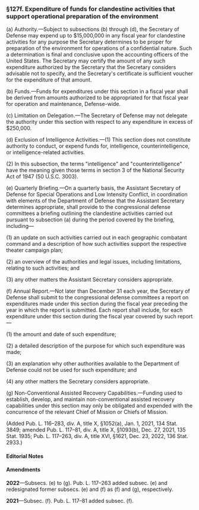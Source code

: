 ### §127f. Expenditure of funds for clandestine activities that support operational preparation of the environment ###

(a) Authority.—Subject to subsections (b) through (d), the Secretary of Defense may expend up to $15,000,000 in any fiscal year for clandestine activities for any purpose the Secretary determines to be proper for preparation of the environment for operations of a confidential nature. Such a determination is final and conclusive upon the accounting officers of the United States. The Secretary may certify the amount of any such expenditure authorized by the Secretary that the Secretary considers advisable not to specify, and the Secretary's certificate is sufficient voucher for the expenditure of that amount.

(b) Funds.—Funds for expenditures under this section in a fiscal year shall be derived from amounts authorized to be appropriated for that fiscal year for operation and maintenance, Defense-wide.

(c) Limitation on Delegation.—The Secretary of Defense may not delegate the authority under this section with respect to any expenditure in excess of $250,000.

(d) Exclusion of Intelligence Activities.—(1) This section does not constitute authority to conduct, or expend funds for, intelligence, counterintelligence, or intelligence-related activities.

(2) In this subsection, the terms "intelligence" and "counterintelligence" have the meaning given those terms in section 3 of the National Security Act of 1947 (50 U.S.C. 3003).

(e) Quarterly Briefing.—On a quarterly basis, the Assistant Secretary of Defense for Special Operations and Low Intensity Conflict, in coordination with elements of the Department of Defense that the Assistant Secretary determines appropriate, shall provide to the congressional defense committees a briefing outlining the clandestine activities carried out pursuant to subsection (a) during the period covered by the briefing, including—

(1) an update on such activities carried out in each geographic combatant command and a description of how such activities support the respective theater campaign plan;

(2) an overview of the authorities and legal issues, including limitations, relating to such activities; and

(3) any other matters the Assistant Secretary considers appropriate.

(f) Annual Report.—Not later than December 31 each year, the Secretary of Defense shall submit to the congressional defense committees a report on expenditures made under this section during the fiscal year preceding the year in which the report is submitted. Each report shall include, for each expenditure under this section during the fiscal year covered by such report—

(1) the amount and date of such expenditure;

(2) a detailed description of the purpose for which such expenditure was made;

(3) an explanation why other authorities available to the Department of Defense could not be used for such expenditure; and

(4) any other matters the Secretary considers appropriate.

(g) Non-Conventional Assisted Recovery Capabilities.—Funding used to establish, develop, and maintain non-conventional assisted recovery capabilities under this section may only be obligated and expended with the concurrence of the relevant Chief of Mission or Chiefs of Mission.

(Added Pub. L. 116–283, div. A, title X, §1052(a), Jan. 1, 2021, 134 Stat. 3849; amended Pub. L. 117–81, div. A, title X, §1093(b), Dec. 27, 2021, 135 Stat. 1935; Pub. L. 117–263, div. A, title XVI, §1621, Dec. 23, 2022, 136 Stat. 2933.)

#### **Editorial Notes** ####

#### Amendments ####

**2022**—Subsecs. (e) to (g). Pub. L. 117–263 added subsec. (e) and redesignated former subsecs. (e) and (f) as (f) and (g), respectively.

**2021**—Subsec. (f). Pub. L. 117–81 added subsec. (f).